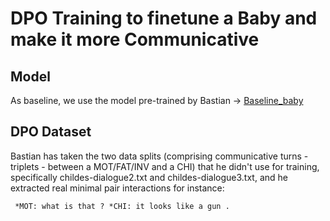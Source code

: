 # DPO Training to finetune a Baby and make it more Communicative

## Model

As baseline, we use the model pre-trained by Bastian -> [Baseline_baby](https://huggingface.co/bbunzeck/another-llama)

## DPO Dataset

Bastian has taken the two data splits (comprising communicative turns - triplets - between a MOT/FAT/INV and a CHI) that he didn't use for training, \
specifically childes-dialogue2.txt and childes-dialogue3.txt, and he extracted real minimal pair interactions for instance: 
<pre><code> *MOT: what is that ? *CHI: it looks like a gun . </code></pre>
